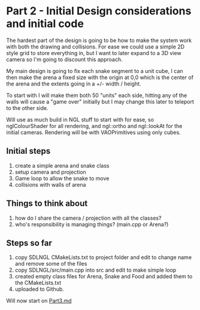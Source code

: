 # Part 2 - Initial Design considerations and initial code

The hardest part of the design is going to be how to make the system work with both the drawing and collisions. For ease we could use a simple 2D style grid to store everything in, but I want to later expand to a 3D view camera so I'm going to discount this approach.

My main design is going to fix each snake segment to a unit cube, I can then make the arena a fixed size with the origin at 0,0 which is the center of the arena and the extents going in a +/- width / height.

To start with I will make them both 50 "units" each side, hitting any of the walls will cause a "game over" initially but I may change this later to teleport to the other side.

Will use as much build in NGL stuff to start with for ease, so nglColourShader for all rendering, and ngl::ortho and ngl::lookAt for the initial cameras. Rendering will be with VAOPrimitives using only cubes. 

## Initial steps

1. create a simple arena and snake class
2. setup camera and projection
3. Game loop to allow the snake to move
4. collisions with walls of arena

## Things to think about

1. how do I share the camera / projection with all the classes?
2. who's responsibility is managing things? (main.cpp or Arena?)


## Steps so far

1. copy SDLNGL CMakeLists.txt to project folder and edit to change name and remove some of the files
2. copy SDLNGL/src/main.cpp into src and edit to make simple loop
3. created empty class files for Arena, Snake and Food and added them to the CMakeLists.txt
4. uploaded to Github.

Will now start on [Part3.md](Part3.md)
